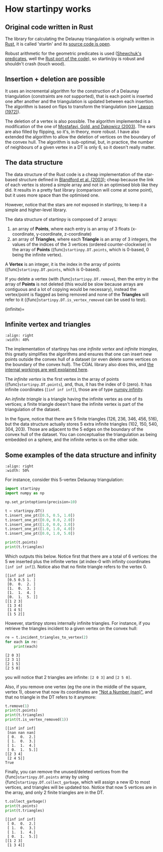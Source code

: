 # How startinpy works

## Original code written in Rust

The library for calculating the Delaunay triangulation is originally written in [Rust](https://www.rust-lang.org/), it is called 'startin' and its [source code is open](https://github.com/hugoledoux/startin).

Robust arithmetic for the geometric predicates is used ([Shewchuk's predicates](https://www.cs.cmu.edu/~quake/robust.html), well the [Rust port of the code](https://crates.io/crates/robust)), so startin/py is robust and shouldn't crash (touch wood).


## Insertion + deletion are possible

It uses an incremental algorithm for the construction of a Delaunay triangulation (constraints are *not* supported), that is each point is inserted one after another and the triangulation is updated between each insertion.
The algorithm is based on flips to transform the triangulation (see [Lawson (1972)](https://doi.org/10.1016/0012-365X(72)90093-3)).

The deletion of a vertex is also possible.
The algorithm implemented is a modification of the one of [Mostafavi, Gold, and Dakowicz (2003)](https://doi.org/10.1016/S0098-3004(03)00017-7).
The ears are also filled by flipping, so it's, in theory, more robust.
I have also extended the algorithm to allow the deletion of vertices on the boundary of the convex hull.
The algorithm is sub-optimal, but, in practice, the number of neighbours of a given vertex in a DT is only 6, so it doesn't really matter.


## The data structure

The data structure of the Rust code is a cheap implementation of the star-based structure defined in [Blandford et al. (2003)](https://citeseerx.ist.psu.edu/viewdoc/summary?doi=10.1.1.9.6823); cheap because the link of each vertex is stored a simple array and not in an optimised blob like they did.
It results in a pretty fast library (comparison will come at some point), but it uses more space than the optimised one.

However, notice that the stars are *not* exposed in startinpy, to keep it a simple and higher-level library.

The data structure of startinpy is composed of 2 arrays:

1. an array of **Points**, where each entry is an array of 3 floats (x-coordinate, y-coordinate, z-coordinate)
2. an array of **Triangles**, where each **Triangle** is an array of 3 integers, the values of the indices of the 3 vertices (ordered counter-clockwise) in the array of **Points** ({func}`startinpy.DT.points`, which is 0-based, 0 being the infinite vertex).

A **Vertex** is an integer, it is the index in the array of points ({func}`startinpy.DT.points`, which is 0-based).

If you delete a vertex (with {func}`startinpy.DT.remove`), then the entry in the array of **Points** is not deleted (this would be slow because arrays are contiguous and a lot of copying would be necessary), instead the vertex/point is flagged as being removed and none of the **Triangles** will refer to it ({func}`startinpy.DT.is_vertex_removed` can be used to test).


(infinite)=

## Infinite vertex and triangles

```{image} figs/infinite.png
:align: right
:width: 40%
```

The implementation of startinpy has one *infinite vertex* and *infinite triangles*, this greatly simplifies the algorithms and ensures that one can insert new points outside the convex hull of a dataset (or even delete some vertices on the boundary of the convex hull).
The CGAL library also does this, and [the internal workings are well explained here](https://doc.cgal.org/latest/Triangulation_2/classCGAL_1_1Triangulation__2.html).

The *infinite vertex* is the first vertex in the array of points ({func}`startinpy.DT.points`), and, thus, it has the index of 0 (zero).
It has infinite coordinates (`[inf inf inf]`), those are of type [numpy infinity](https://numpy.org/devdocs/reference/constants.html#numpy.inf).

An *infinite triangle* is a triangle having the infinite vertex as one of its vertices; a finite triangle doesn't have the infinite vertex is part of the triangulation of the dataset.

In the figure, notice that there are 5 finite triangles (126, 236, 346, 456, 516), but the data structure actually stores 5 extra infinite triangles (102, 150, 540, 304, 203).
Those are adjacent to the 5 edges on the boundary of the convex hull of the dataset.
You can conceptualise the triangulation as being embedded on a sphere, and the infinite vertex is on the other side.


## Some examples of the data structure and infinity

```{image} figs/tr.png
:align: right
:width: 50%
```

For instance, consider this 5-vertex Delaunay triangulation:

```python
import startinpy
import numpy as np

np.set_printoptions(precision=10)

t = startinpy.DT()
t.insert_one_pt([0.5, 0.5, 1.0])
t.insert_one_pt([0.0, 0.0, 2.0])
t.insert_one_pt([1.0, 0.0, 3.0])
t.insert_one_pt([1.0, 1.0, 4.0])
t.insert_one_pt([0.0, 1.0, 5.0])

print(t.points)
print(t.triangles)
```

Which outputs this below.
Notice first that there are a total of 6 vertices: the 5 we inserted plus the infinite vertex (at index-0 with infinity coordinates `[inf inf inf]`).
Notice also that no finite triangle refers to the vertex 0.

```
[[inf inf inf]
 [0.5 0.5 1. ]
 [0.  0.  2. ]
 [1.  0.  3. ]
 [1.  1.  4. ]
 [0.  1.  5. ]]
[[1 2 3]
 [1 3 4]
 [1 4 5]
 [1 5 2]]
```

However, startinpy stores internally infinite triangles.
For instance, if you retrieve the triangles incident to a given vertex on the convex hull:

```python
re = t.incident_triangles_to_vertex(2)
for each in re:
    print(each)
```

```
[2 0 3]
[2 3 1]
[2 1 5]
[2 5 0]
```

you will notice that 2 triangles are infinite: `[2 0 3]` and `[2 5 0]`.

Also, if you remove one vertex (eg the one in the middle of the square, vertex 1), observe that now its coordinates are ["Not a Number (nan)"](https://numpy.org/devdocs/reference/constants.html#numpy.nan), and that no triangle in the DT refers to it anymore:

```python
t.remove(1)
print(t.points)
print(t.triangles)
print(t.is_vertex_removed(1))
```

```
[[inf inf inf]
 [nan nan nan]
 [ 0.  0.  2.]
 [ 1.  0.  3.]
 [ 1.  1.  4.]
 [ 0.  1.  5.]]
[[2 3 4]
 [2 4 5]]
True
```

Finally, you can remove the unused/deleted vertices from the {func}`startinpy.DT.points` array by using {func}`startinpy.DT.collect_garbage`, which will assign a new ID to most vertices, and triangles will be updated too.
Notice that now 5 vertices are in the array, and only 2 finite triangles are in the DT.

```python
t.collect_garbage()
print(t.points)
print(t.triangles)
```

```
[[inf inf inf]
 [ 0.  0.  2.]
 [ 1.  0.  3.]
 [ 1.  1.  4.]
 [ 0.  1.  5.]]
[[1 2 3]
 [1 3 4]]
```
